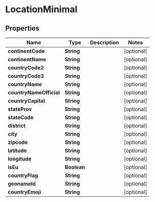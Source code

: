 # LocationMinimal

## Properties

Name | Type | Description | Notes
------------ | ------------- | ------------- | -------------
**continentCode** | **String** |  | [optional] 
**continentName** | **String** |  | [optional] 
**countryCode2** | **String** |  | [optional] 
**countryCode3** | **String** |  | [optional] 
**countryName** | **String** |  | [optional] 
**countryNameOfficial** | **String** |  | [optional] 
**countryCapital** | **String** |  | [optional] 
**stateProv** | **String** |  | [optional] 
**stateCode** | **String** |  | [optional] 
**district** | **String** |  | [optional] 
**city** | **String** |  | [optional] 
**zipcode** | **String** |  | [optional] 
**latitude** | **String** |  | [optional] 
**longitude** | **String** |  | [optional] 
**isEu** | **Boolean** |  | [optional] 
**countryFlag** | **String** |  | [optional] 
**geonameId** | **String** |  | [optional] 
**countryEmoji** | **String** |  | [optional] 


